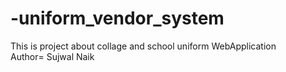 # -uniform_vendor_system
This is project about collage and school uniform WebApplication  <br>
Author= Sujwal Naik
